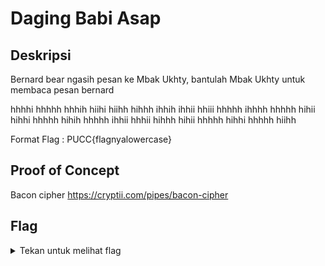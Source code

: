 # Daging Babi Asap

## Deskripsi
Bernard bear ngasih pesan ke Mbak Ukhty, bantulah Mbak Ukhty untuk membaca pesan bernard

hhhhi hhhhh hhhih hiihi hiihh hihhh ihhih ihhii hhiii hhhhh ihhhh hhhhh hihii hihhi hhhhh hihih hhhhh ihhii hhhii hihhh hihii hhhhh hihhi hhhhh hiihh

Format Flag : PUCC{flagnyalowercase}

## Proof of Concept
Bacon cipher
https://cryptii.com/pipes/bacon-cipher

## Flag
<details>
<summary>Tekan untuk melihat flag</summary>

    PUCC{baconituharamkalaudimakan}
</details>